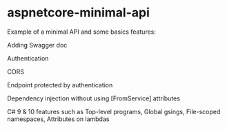 # aspnetcore-minimal-api
Example of a minimal API and some basics features:

Adding Swagger doc

Authentication

CORS

Endpoint protected by authentication

Dependency injection without using [FromService] attributes

C# 9 & 10 features such as Top-level programs, Global gsings, File-scoped namespaces, Attributes on lambdas
